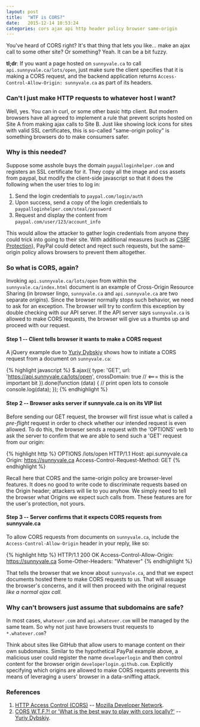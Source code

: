 ```yaml
---
layout: post
title:  "WTF is CORS?"
date:   2015-12-14 10:53:24
categories: cors ajax api http header policy browser same-origin
---
```

You've heard of CORS right? It's that thing that lets you like... make an ajax call to some other site? Or something? Yeah. It can be a bit fuzzy. 

**tl;dr**: If you want a page hosted on `sunnyvale.ca` to call `api.sunnyvale.ca/lots/open`, just make sure the client specifies that it is making a CORS request, and the backend application returns `Access-Control-Allow-Origin: sunnyvale.ca` as part of its headers.

### Can't I just make HTTP requests to whatever host I want?
Well, yes. You can in curl, or some other basic http client. But modern browsers have all agreed to implement a rule that prevent scripts hosted on Site A from making ajax calls to Site B. Just like showing lock icons for sites with valid SSL certificates, this is so-called "same-origin policy" is something browsers do to make consumers safer.

### Why is this needed?
Suppose some asshole buys the domain `paypalloginhelper.com` and registers an SSL certificate for it. They copy all the image and css assets from paypal, but modify the client-side javascript so that it does the following when the user tries to log in:

1. Send the login credentials to `paypal.com/login/auth`
1. Upon success, send a copy of the login credentials to `paypalloginhelper.com/steal/password`
1. Request and display the content from `paypal.com/user/123/account_info`

This would allow the attacker to gather login credentials from anyone they could trick into going to their site. With additional measures (such as [CSRF Protection](https://www.owasp.org/index.php/Cross-Site_Request_Forgery_%28CSRF%29_Prevention_Cheat_Sheet)), PayPal could detect and reject such requests, but the same-origin policy allows browsers to prevent them altogether.

### So what is CORS, again?
Invoking `api.sunnyvale.ca/lots/open` from within the `sunnyvale.ca/index.html` document is an example of Cross-Origin Resource Sharing (in browser lingo, `sunnyvale.ca` and `api.sunnyvale.ca` are two separate *origins*). Since the browser normally stops such behavior, we need to ask for an exception. The browser will try to confirm this exception by double checking with our API server. If the API server says `sunnyvale.ca` is allowed to make CORS requests, the browser will give us a thumbs up and proceed with our request.

#### Step 1 -- Client tells browser it wants to make a CORS request
A jQuery example due to [Yuriy Dybskiy](https://github.com/html5cat/cors-wtf) shows how to initiate a CORS request from a document on `sunnyvale.ca`:

{% highlight javascript %}
$.ajax({
  type: 'GET',
  url: 'https://api.sunnyvale.ca/lots/open',
  crossDomain: true // <=== this is the important bit
}).done(function (data) {
  // print open lots to console
  console.log(data);
});
{% endhighlight %}

#### Step 2 -- Browser asks server if sunnyvale.ca is on its VIP list
Before sending our GET request, the browser will first issue what is called a *pre-flight* request in order to check whether our intended request is even allowed. To do this, the browser sends a request with the 'OPTIONS' verb to ask the server to confirm that we are able to send such a 'GET' request from our origin:

{% highlight http %}
OPTIONS /lots/open HTTP/1.1
Host: api.sunnyvale.ca
Origin: https://sunnyvale.ca
Access-Control-Request-Method: GET
{% endhighlight %}

Recall here that CORS and the same-origin policy are browser-level features. It does no good to write code to discriminate requests based on the Origin header; attackers will lie to you anyhow. We simply need to tell the browser what Origins we expect such calls from. These features are for the user's protection, not yours.

#### Step 3 -- Server confirms that it expects CORS requests from sunnyvale.ca
To allow CORS requests from documents on `sunnyvale.ca`, include the `Access-Control-Allow-Origin` header in your reply, like so:

{% highlight http %}
HTTP/1.1 200 OK
Access-Control-Allow-Origin: https://sunnyvale.ca
Some-Other-Headers: "Whatever"
{% endhighlight %}

That tells the browser that we know about `sunnyvale.ca`, and that we expect documents hosted there to make CORS requests to us. That will assuage the browser's concerns, and it will then proceed with the original request *like a normal ajax call*.

### Why can't browsers just assume that subdomains are safe?
In most cases, `whatever.com` and `api.whatever.com` will be managed by the same team. So why not just have browsers trust requests to `*.whatever.com`? 

Think about sites like GitHub that allow users to manage content on their own subdomains. Similar to the hypothetical PayPal example above, a malicious user could register the name `developerlogin` and then control content for the browser origin `developerlogin.github.com`. Explicitly specifying which origins are allowed to make CORS requests prevents this means of leveraging a users' browser in a data-sniffing attack.

### References
1. [HTTP Access Control (CORS)](https://developer.mozilla.org/en-US/docs/Web/HTTP/Access_control_CORS) -- [Mozilla Developer Network](https://developer.mozilla.org/en-US/).
1. [CORS W.T.F.?! or 'What is the best way to play with cors locally?'](https://github.com/html5cat/cors-wtf) -- [Yuriy Dybskiy](http://dybskiy.com/).
